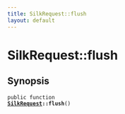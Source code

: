 ```yaml
---
title: SilkRequest::flush
layout: default
---
```


# SilkRequest::flush

## Synopsis

<code>public function <b><a href="SilkRequest">SilkRequest</a>::flush</b>()</code>

